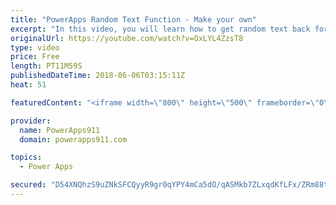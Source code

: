 ```yaml
---
title: "PowerApps Random Text Function - Make your own"
excerpt: "In this video, you will learn how to get random text back for your PowerApps apps. Turns out there is not a random text function so I show you how to make your own combining Shuffle, First, and the Table function. I also give you a quick insight into the random options that PowerApps does have. Hope"
originalUrl: https://youtube.com/watch?v=OxLYL4ZzsT8
type: video
price: Free
length: PT11M59S
publishedDateTime: 2018-06-06T03:15:11Z
heat: 51

featuredContent: "<iframe width=\"800\" height=\"500\" frameborder=\"0\" src=\"https://www.youtube.com/embed/OxLYL4ZzsT8\" allow=\"accelerometer; autoplay; encrypted-media; gyroscope; picture-in-picture\" allowfullscreen></iframe>"

provider:
  name: PowerApps911
  domain: powerapps911.com

topics:
  - Power Apps

secured: "D54XNQhzS9uZNkSFCQyyR9gr0qYPY4mCa5dO/qASMkb7ZLxqdKfLFx/ZRm88toG5905TRhS8RLfAAeGk+2sPf3jJhfpMNLgq7Urnv/9k1/RCo83a4CWcTff+6SpRd8GGGh9UDAVNEKxESIZZvX4RmyQ5l1qa+0kkdMVD7ww7ynBKfAVUG3hNuZC8zKp2TN9D8AgMNM/7Gytcc/egKdg3IbgXW0rhdHTW0aYvwVZoVDvebnjE104N13B/nhg3byLy42xt782nC86StCwQGcpWzDv+FX75svkDmx5KnQjYk/3o44Lrqj5a3n0JY0DGCDp3/r8YLHX5spgQ66sjOyiU0YORGtCIwFjK2tTzv3o1mD730J7TNs7PD7FGSOXbkINbzP9sf7dQXjObZJpffJbrIA==;CVYRWPd6lJQJXpuXqgNlrw=="
---
```


